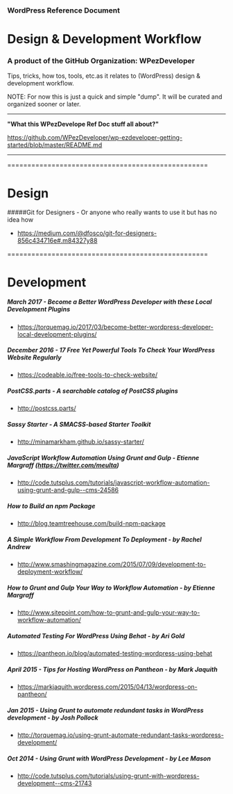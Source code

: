 ### WordPress Reference Document
# Design & Development Workflow
### A product of the GitHub Organization: WPezDeveloper

Tips, tricks, how tos, tools, etc.as it relates to (WordPress) design & development workflow. 

NOTE: For now this is just a quick and simple "dump". It will be curated and organized sooner or later.

---

**"What this WPezDevelope Ref Doc stuff all about?"**

https://github.com/WPezDeveloper/wp-ezdeveloper-getting-started/blob/master/README.md

---

==================================================

# Design

#####Git for Designers - Or anyone who really wants to use it but has no idea how
 - https://medium.com/@dfosco/git-for-designers-856c434716e#.m84327y88


==================================================

# Development

##### March 2017 - Become a Better WordPress Developer with these Local Development Plugins
 - https://torquemag.io/2017/03/become-better-wordpress-developer-local-development-plugins/

##### December 2016 - 17 Free Yet Powerful Tools To Check Your WordPress Website Regularly
   - https://codeable.io/free-tools-to-check-website/

##### PostCSS.parts - A searchable catalog of PostCSS plugins
 - http://postcss.parts/

##### Sassy Starter - A SMACSS-based Starter Toolkit
 - http://minamarkham.github.io/sassy-starter/


##### JavaScript Workflow Automation Using Grunt and Gulp - Etienne Margraff (https://twitter.com/meulta)
 - http://code.tutsplus.com/tutorials/javascript-workflow-automation-using-grunt-and-gulp--cms-24586


##### How to Build an npm Package
 - http://blog.teamtreehouse.com/build-npm-package

##### A Simple Workflow From Development To Deployment - by Rachel Andrew
 - http://www.smashingmagazine.com/2015/07/09/development-to-deployment-workflow/

##### How to Grunt and Gulp Your Way to Workflow Automation - by Etienne Margraff
 - http://www.sitepoint.com/how-to-grunt-and-gulp-your-way-to-workflow-automation/

##### Automated Testing For WordPress Using Behat - by Ari Gold
- https://pantheon.io/blog/automated-testing-wordpress-using-behat


##### April 2015 - Tips for Hosting WordPress on Pantheon - by Mark Jaquith
 - https://markjaquith.wordpress.com/2015/04/13/wordpress-on-pantheon/
 

##### Jan 2015 - Using Grunt to automate redundant tasks in WordPress development - by Josh Pollock 
 - http://torquemag.io/using-grunt-automate-redundant-tasks-wordpress-development/

 
##### Oct 2014 - Using Grunt with WordPress Development - by Lee Mason
 - http://code.tutsplus.com/tutorials/using-grunt-with-wordpress-development--cms-21743
